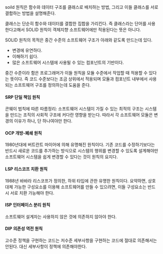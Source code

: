 soild 원칙은 함수와 데이터 구조를 클래스로 배치하는 방법, 그리고 이들 클래스를 서로 결합하는 방법을 설명해준다.

클래스는 단순히 함수와 데이터를 결합한 집합을 가리킨다. 즉 클래스라는 단어를 사용한다고해서 SOLID 원칙이 객체지향 소프트웨어에만 적용된다는 뜻은 아니다.

SOLID 원칙의 목적은 중간 수준의 소프트웨어 구조가 아래와 같도록 만드는데 있다.
- 변경에 유연하다.
- 이해하기 쉽다.
- 많은 소프트웨어 시스템에 사용될 수 있는 컴포넌트의 기반이다.

중간 수준이라 함은 프로그래머가 이들 원칙을 모듈 수준에서 작업할 때 적용할 수 있다는 뜻이다. 즉 코드 수준보다는 조금 상위에서 적용되며 모듈과 컴포넌트 내부에서 사용되는 소프트웨어 구조를 정의하는데 도움을 준다.

#### SRP 단일 책임 원칙
콘웨이 법칙에 따른 따름정리: 소프트웨어 시스템이 가질 수 있는 최적의 구조는 시스템을 만드는 조직의 사회적 구조에 커다란 영향을 받는다. 따라서 각 소프트웨어 모듈은 변경의 이유가 하나, 단 하나여야만 한다.

#### OCP 개방-폐쇄 원칙
1980년대에 버트란트 마이어에 의해 유명해진 원칙이다. 기존 코드를 수정하기보다는 반드시 새로운 코드를 추가하는 방식으로 시스템의 행위를 변경할 수 있도록 설계해야만 소프트웨어 시스템을 쉽게 변경할 수 있다는 것이 원칙의 요지다.

#### LSP 리스코프 치환 원칙
1988년 바바라 리스코프가 정의한, 하위 타입에 관한 유명한 원칙이다. 요약하면, 상호 대체 가능한 구성요소를 이용해 소프트웨어를 만들 수 있으려면, 이들 구성요소는 반드시 서로 치환 가능해야 한다.

#### ISP 인터페이스 분리 원칙
소프트웨어 설계자는 사용하지 않은 것에 의존하지 않아야 한다.

#### DIP 의존성 역전 원칙
고수준 정책을 구현하는 코드는 저수준 세부사항을 구현하는 코드에 절대로 의존해서는 안된다. 대신 세부사항이 정책에 의존해야한다.